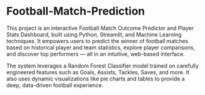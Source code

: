 # Football-Match-Prediction
This project is an interactive Football Match Outcome Predictor and Player Stats Dashboard, built using Python, Streamlit, and Machine Learning techniques.
It empowers users to predict the winner of football matches based on historical player and team statistics, explore player comparisons, and discover top performers — all in an intuitive, web-based interface.

The system leverages a Random Forest Classifier model trained on carefully engineered features such as Goals, Assists, Tackles, Saves, and more.
It also uses dynamic visualizations like pie charts and tables to provide a deep, data-driven football experience.

